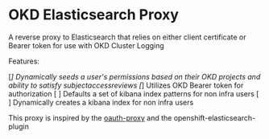 OKD Elasticsearch Proxy
=====================

A reverse proxy to Elasticsearch that relies on either client certificate or Bearer token for use with OKD Cluster Logging

Features:

[*] Dynamically seeds a user's permissions based on their OKD projects and ability to satisfy subjectaccessreviews
[*] Utilizes OKD Bearer token for authorization
[ ] Defaults a set of kibana index patterns for non infra users
[ ] Dynamically creates a kibana index for non infra users

This proxy is inspired by the [oauth-proxy](https://raw.githubusercontent.com/openshift/oauth-proxy) and the openshift-elasticsearch-plugin